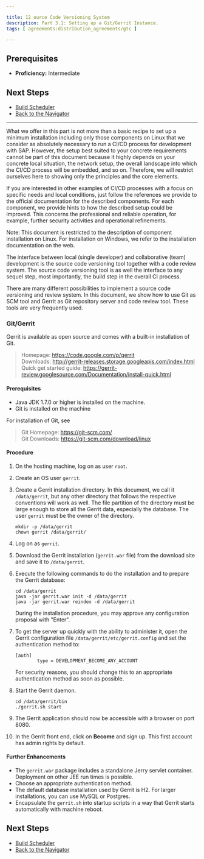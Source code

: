 ```yaml
---

title: 12 ource Code Versioning System
description: Part 3.1: Setting up a Git/Gerrit Instance.
tags: [ agreements:distribution_agreements/gtc ]

---
```


## Prerequisites

  - **Proficiency:** Intermediate

## Next Steps
 
  - [Build Scheduler](http://go.sap.com/developer/tutorials/ci-best-practices-build.html)
  - [Back to the Navigator](http://go.sap.com/developer/tutorials/ci-best-practices-intro.html)

---


What we offer in this part is not more than a basic recipe to set up a minimum installation including only those components on Linux that we consider as absolutely necessary to run a CI/CD process for development with SAP. However, the setup best suited to your concrete requirements cannot be part of this document because it highly depends on your concrete local situation, the network setup, the overall landscape into which the CI/CD process will be embedded, and so on. Therefore, we will restrict ourselves here to showing only the principles and the core elements.

If you are interested in other examples of CI/CD processes with a focus on specific needs and local conditions, just follow the references we provide to the official documentation for the described components. For each component, we provide hints to how the described setup could be improved. This concerns the professional and reliable operation, for example, further security activities and operational refinements.

Note: This document is restricted to the description of component installation on Linux. For installation on Windows, we refer to the installation documentation on the web.



The interface between local (single developer) and collaborative (team) development is the source code versioning tool together with a code review system. The source code versioning tool is as well the interface to any sequel step, most importantly, the build step in the overall CI process.

There are many different possibilities to implement a source code versioning and review system. In this document, we show
how to use Git as SCM tool and Gerrit as Git repository server and code review tool.
These tools are very frequently used.

### Git/Gerrit

Gerrit is available as open source and comes with a built-in installation of Git.

> Homepage: https://code.google.com/p/gerrit  
> Downloads: http://gerrit-releases.storage.googleapis.com/index.html  
> Quick get started guide: https://gerrit-review.googlesource.com/Documentation/install-quick.html

#### Prerequisites

- Java JDK 1.7.0 or higher is installed on the machine.
- Git is installed on the machine

For installation of Git, see 

> Git Homepage: https://git-scm.com/  
> Git Downloads: https://git-scm.com/download/linux

#### Procedure

1. On the hosting machine, log on as user `root`.

2. Create an OS user `gerrit`.

3. Create a Gerrit installation directory. In this document, we call it `/data/gerrit`, but any other directory that follows the respective conventions
    will work as well. The file partition of the directory must be large enough to store all the Gerrit data, especially the database.
    The user `gerrit` must be the owner of the directory.
    
    ```
    mkdir -p /data/gerrit
    chown gerrit /data/gerrit/
    ```
   
4. Log on as `gerrit`.

5. Download the Gerrit installation (`gerrit.war` file) from the download site and save it to `/data/gerrit`.

6. Execute the following commands to do the installation and to prepare the Gerrit database:

    ```
    cd /data/gerrit
    java -jar gerrit.war init -d /data/gerrit
    java -jar gerrit.war reindex -d /data/gerrit
    ```

    During the installation procedure, you may approve any configuration proposal with "Enter".
    
7. To get the server up quickly with the ability to administer it, open the Gerrit configuration file `/data/gerrit/etc/gerrit.config` and set the authentication method to:

    ```
    [auth]
            type = DEVELOPMENT_BECOME_ANY_ACCOUNT
    ```

    For security reasons, you should change this to an appropriate authentication method as soon as possible.
    
8. Start the Gerrit daemon.

    ```
    cd /data/gerrit/bin
    ./gerrit.sh start
    ```

9. The Gerrit application should now be accessible with a browser on port 8080.

10. In the Gerrit front end, click on **Become** and sign up. This first account has admin rights by default.

#### Further Enhancements

- The `gerrit.war` package includes a standalone Jerry servlet container. Deployment on other JEE run times is possible.
- Choose an appropriate authentication method.
- The default database installation used by Gerrit is H2. For larger installations, you can use MySQL or Postgres.
- Encapsulate the `gerrit.sh` into startup scripts in a way that Gerrit starts automatically with machine reboot.


## Next Steps
 
  - [Build Scheduler](http://go.sap.com/developer/tutorials/ci-best-practices-build.html)
  - [Back to the Navigator](http://go.sap.com/developer/tutorials/ci-best-practices-intro.html)
